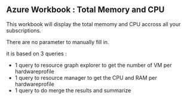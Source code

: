 ## Azure Workbook : Total Memory and CPU

This workbook will display the total memomy and CPU accross all your subscriptions.

There are no parameter to manually fill in.

it is based on 3 queries : 
  - 1 query to resource graph explorer to get the number of VM per hardwareprofile
  - 1 query to resource manager to get the CPU and RAM per hardwareprofile
  - 1 query to do merge the results and summarize


